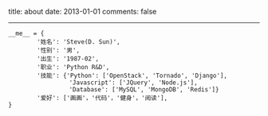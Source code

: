 title: about
date: 2013-01-01
comments: false

---

    __me__ = {
            '姓名': 'Steve(D. Sun)',
            '性别': '男',
            '出生': '1987-02',
            '职业': 'Python R&D',
            '技能': {'Python': ['OpenStack', 'Tornado', 'Django'],
                     'Javascript': ['JQuery', 'Node.js'],
                     'Database': ['MySQL', 'MongoDB', 'Redis']}
            '爱好': ['画画'，'代码'，'健身'，'阅读'],
    }
